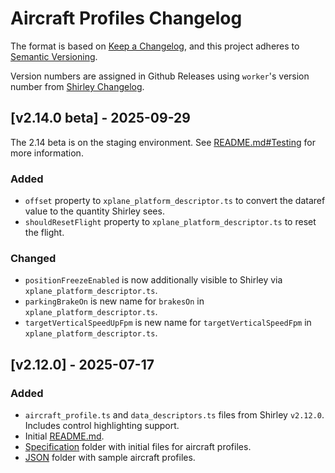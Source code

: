 # Aircraft Profiles Changelog

The format is based on [Keep a Changelog](https://keepachangelog.com/en/1.1.0/),
and this project adheres to [Semantic Versioning](https://semver.org/spec/v2.0.0.html).

Version numbers are assigned in Github Releases using `worker`'s version number from [Shirley Changelog](https://airplane.team/changelog).

## [v2.14.0 beta] - 2025-09-29

The 2.14 beta is on the staging environment. See [README.md#Testing](./README.md#Testing) for more information.

### Added

- `offset` property to `xplane_platform_descriptor.ts` to convert the dataref value to the quantity Shirley sees.
- `shouldResetFlight` property to `xplane_platform_descriptor.ts` to reset the flight.

### Changed

- `positionFreezeEnabled` is now additionally visible to Shirley via `xplane_platform_descriptor.ts`.
- `parkingBrakeOn` is new name for `brakesOn` in `xplane_platform_descriptor.ts`.
- `targetVerticalSpeedUpFpm` is new name for `targetVerticalSpeedFpm` in `xplane_platform_descriptor.ts`.

## [v2.12.0] - 2025-07-17

### Added

- `aircraft_profile.ts` and `data_descriptors.ts` files from Shirley `v2.12.0`. Includes control highlighting support.
- Initial [README.md](./README.md).
- [Specification](./specification) folder with initial files for aircraft profiles.
- [JSON](./json) folder with sample aircraft profiles.
